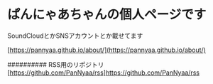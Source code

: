 # ぱんにゃあちゃんの個人ページです
SoundCloudとかSNSアカウントとか載せてます

[https://pannyaa.github.io/about/](https://pannyaa.github.io/about/)

########## RSS用のリポジトリ[https://github.com/PanNyaa/rss]https://github.com/PanNyaa/rss
